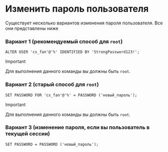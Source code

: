 # Изменить пароль пользователя

Существует несколько вариантов изменения пароля пользователя. Все они представлены ниже

### Вариант 1 (рекомендуемый способ для `root`)

```mysql
ALTER USER 'cs_fan'@'%' IDENTIFIED BY 'StrongPassword123!';
```

> [!IMPORTANT]
> Для выполнения данного команды вы должны быть `root`.

### Вариант 2 (старый способ для `root`)

```mysql
SET PASSWORD FOR 'cs_fan'@'%' = PASSWORD ('новый_пароль');
```

> [!IMPORTANT]
> Для выполнения данного команды вы должны быть `root`.

### Вариант 3 (изменение пароля, если вы пользователь в текущей сессии)

```mysql
SET PASSWORD = PASSWORD ('новый_пароль');
```

